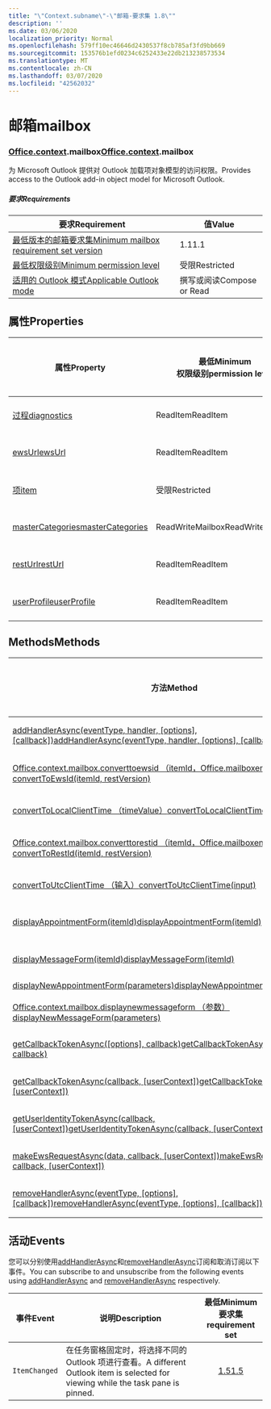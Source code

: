 ```yaml
---
title: "\"Context.subname\"-\"邮箱-要求集 1.8\""
description: ''
ms.date: 03/06/2020
localization_priority: Normal
ms.openlocfilehash: 579ff10ec46646d2430537f8cb785af3fd9bb669
ms.sourcegitcommit: 153576b1efd0234c6252433e22db213238573534
ms.translationtype: MT
ms.contentlocale: zh-CN
ms.lasthandoff: 03/07/2020
ms.locfileid: "42562032"
---
```

# <a name="mailbox"></a><span data-ttu-id="e367a-102">邮箱</span><span class="sxs-lookup"><span data-stu-id="e367a-102">mailbox</span></span>

### <a name="officecontextmailbox"></a><span data-ttu-id="e367a-103">[Office](office.md)[.context](office.context.md).mailbox</span><span class="sxs-lookup"><span data-stu-id="e367a-103">[Office](office.md)[.context](office.context.md).mailbox</span></span>

<span data-ttu-id="e367a-104">为 Microsoft Outlook 提供对 Outlook 加载项对象模型的访问权限。</span><span class="sxs-lookup"><span data-stu-id="e367a-104">Provides access to the Outlook add-in object model for Microsoft Outlook.</span></span>

##### <a name="requirements"></a><span data-ttu-id="e367a-105">要求</span><span class="sxs-lookup"><span data-stu-id="e367a-105">Requirements</span></span>

|<span data-ttu-id="e367a-106">要求</span><span class="sxs-lookup"><span data-stu-id="e367a-106">Requirement</span></span>| <span data-ttu-id="e367a-107">值</span><span class="sxs-lookup"><span data-stu-id="e367a-107">Value</span></span>|
|---|---|
|[<span data-ttu-id="e367a-108">最低版本的邮箱要求集</span><span class="sxs-lookup"><span data-stu-id="e367a-108">Minimum mailbox requirement set version</span></span>](../../requirement-sets/outlook-api-requirement-sets.md)| <span data-ttu-id="e367a-109">1.1</span><span class="sxs-lookup"><span data-stu-id="e367a-109">1.1</span></span>|
|[<span data-ttu-id="e367a-110">最低权限级别</span><span class="sxs-lookup"><span data-stu-id="e367a-110">Minimum permission level</span></span>](../../../outlook/understanding-outlook-add-in-permissions.md)| <span data-ttu-id="e367a-111">受限</span><span class="sxs-lookup"><span data-stu-id="e367a-111">Restricted</span></span>|
|[<span data-ttu-id="e367a-112">适用的 Outlook 模式</span><span class="sxs-lookup"><span data-stu-id="e367a-112">Applicable Outlook mode</span></span>](../../../outlook/outlook-add-ins-overview.md#extension-points)| <span data-ttu-id="e367a-113">撰写或阅读</span><span class="sxs-lookup"><span data-stu-id="e367a-113">Compose or Read</span></span>|

## <a name="properties"></a><span data-ttu-id="e367a-114">属性</span><span class="sxs-lookup"><span data-stu-id="e367a-114">Properties</span></span>

| <span data-ttu-id="e367a-115">属性</span><span class="sxs-lookup"><span data-stu-id="e367a-115">Property</span></span> | <span data-ttu-id="e367a-116">最低</span><span class="sxs-lookup"><span data-stu-id="e367a-116">Minimum</span></span><br><span data-ttu-id="e367a-117">权限级别</span><span class="sxs-lookup"><span data-stu-id="e367a-117">permission level</span></span> | <span data-ttu-id="e367a-118">型号</span><span class="sxs-lookup"><span data-stu-id="e367a-118">Modes</span></span> | <span data-ttu-id="e367a-119">返回类型</span><span class="sxs-lookup"><span data-stu-id="e367a-119">Return type</span></span> | <span data-ttu-id="e367a-120">最低</span><span class="sxs-lookup"><span data-stu-id="e367a-120">Minimum</span></span><br><span data-ttu-id="e367a-121">要求集</span><span class="sxs-lookup"><span data-stu-id="e367a-121">requirement set</span></span> |
|---|---|---|---|:---:|
| [<span data-ttu-id="e367a-122">过程</span><span class="sxs-lookup"><span data-stu-id="e367a-122">diagnostics</span></span>](/javascript/api/outlook/office.mailbox?view=outlook-js-1.8#diagnostics) | <span data-ttu-id="e367a-123">ReadItem</span><span class="sxs-lookup"><span data-stu-id="e367a-123">ReadItem</span></span> | <span data-ttu-id="e367a-124">撰写</span><span class="sxs-lookup"><span data-stu-id="e367a-124">Compose</span></span><br><span data-ttu-id="e367a-125">读取</span><span class="sxs-lookup"><span data-stu-id="e367a-125">Read</span></span> | [<span data-ttu-id="e367a-126">Diagnostics</span><span class="sxs-lookup"><span data-stu-id="e367a-126">Diagnostics</span></span>](/javascript/api/outlook/office.diagnostics?view=outlook-js-1.8) | [<span data-ttu-id="e367a-127">1.1</span><span class="sxs-lookup"><span data-stu-id="e367a-127">1.1</span></span>](../requirement-set-1.1/outlook-requirement-set-1.1.md) |
| [<span data-ttu-id="e367a-128">ewsUrl</span><span class="sxs-lookup"><span data-stu-id="e367a-128">ewsUrl</span></span>](/javascript/api/outlook/office.mailbox?view=outlook-js-1.8#ewsurl) | <span data-ttu-id="e367a-129">ReadItem</span><span class="sxs-lookup"><span data-stu-id="e367a-129">ReadItem</span></span> | <span data-ttu-id="e367a-130">撰写</span><span class="sxs-lookup"><span data-stu-id="e367a-130">Compose</span></span><br><span data-ttu-id="e367a-131">读取</span><span class="sxs-lookup"><span data-stu-id="e367a-131">Read</span></span> | <span data-ttu-id="e367a-132">String</span><span class="sxs-lookup"><span data-stu-id="e367a-132">String</span></span> | [<span data-ttu-id="e367a-133">1.1</span><span class="sxs-lookup"><span data-stu-id="e367a-133">1.1</span></span>](../requirement-set-1.1/outlook-requirement-set-1.1.md) |
| [<span data-ttu-id="e367a-134">项</span><span class="sxs-lookup"><span data-stu-id="e367a-134">item</span></span>](office.context.mailbox.item.md) | <span data-ttu-id="e367a-135">受限</span><span class="sxs-lookup"><span data-stu-id="e367a-135">Restricted</span></span> | <span data-ttu-id="e367a-136">撰写</span><span class="sxs-lookup"><span data-stu-id="e367a-136">Compose</span></span><br><span data-ttu-id="e367a-137">读取</span><span class="sxs-lookup"><span data-stu-id="e367a-137">Read</span></span> | [<span data-ttu-id="e367a-138">项目</span><span class="sxs-lookup"><span data-stu-id="e367a-138">Item</span></span>](/javascript/api/outlook/office.item?view=outlook-js-1.8) | [<span data-ttu-id="e367a-139">1.1</span><span class="sxs-lookup"><span data-stu-id="e367a-139">1.1</span></span>](../requirement-set-1.1/outlook-requirement-set-1.1.md) |
| [<span data-ttu-id="e367a-140">masterCategories</span><span class="sxs-lookup"><span data-stu-id="e367a-140">masterCategories</span></span>](/javascript/api/outlook/office.mailbox?view=outlook-js-1.8#mastercategories) | <span data-ttu-id="e367a-141">ReadWriteMailbox</span><span class="sxs-lookup"><span data-stu-id="e367a-141">ReadWriteMailbox</span></span> | <span data-ttu-id="e367a-142">撰写</span><span class="sxs-lookup"><span data-stu-id="e367a-142">Compose</span></span><br><span data-ttu-id="e367a-143">读取</span><span class="sxs-lookup"><span data-stu-id="e367a-143">Read</span></span> | [<span data-ttu-id="e367a-144">MasterCategories</span><span class="sxs-lookup"><span data-stu-id="e367a-144">MasterCategories</span></span>](/javascript/api/outlook/office.mastercategories?view=outlook-js-1.8) | [<span data-ttu-id="e367a-145">1.8</span><span class="sxs-lookup"><span data-stu-id="e367a-145">1.8</span></span>](../requirement-set-1.8/outlook-requirement-set-1.8.md) |
| [<span data-ttu-id="e367a-146">restUrl</span><span class="sxs-lookup"><span data-stu-id="e367a-146">restUrl</span></span>](/javascript/api/outlook/office.mailbox?view=outlook-js-1.8#resturl) | <span data-ttu-id="e367a-147">ReadItem</span><span class="sxs-lookup"><span data-stu-id="e367a-147">ReadItem</span></span> | <span data-ttu-id="e367a-148">撰写</span><span class="sxs-lookup"><span data-stu-id="e367a-148">Compose</span></span><br><span data-ttu-id="e367a-149">读取</span><span class="sxs-lookup"><span data-stu-id="e367a-149">Read</span></span> | <span data-ttu-id="e367a-150">String</span><span class="sxs-lookup"><span data-stu-id="e367a-150">String</span></span> | [<span data-ttu-id="e367a-151">1.5</span><span class="sxs-lookup"><span data-stu-id="e367a-151">1.5</span></span>](../requirement-set-1.5/outlook-requirement-set-1.5.md) |
| [<span data-ttu-id="e367a-152">userProfile</span><span class="sxs-lookup"><span data-stu-id="e367a-152">userProfile</span></span>](/javascript/api/outlook/office.mailbox?view=outlook-js-1.8#userprofile) | <span data-ttu-id="e367a-153">ReadItem</span><span class="sxs-lookup"><span data-stu-id="e367a-153">ReadItem</span></span> | <span data-ttu-id="e367a-154">撰写</span><span class="sxs-lookup"><span data-stu-id="e367a-154">Compose</span></span><br><span data-ttu-id="e367a-155">读取</span><span class="sxs-lookup"><span data-stu-id="e367a-155">Read</span></span> | [<span data-ttu-id="e367a-156">UserProfile</span><span class="sxs-lookup"><span data-stu-id="e367a-156">UserProfile</span></span>](/javascript/api/outlook/office.userprofile?view=outlook-js-1.8) | [<span data-ttu-id="e367a-157">1.1</span><span class="sxs-lookup"><span data-stu-id="e367a-157">1.1</span></span>](../requirement-set-1.1/outlook-requirement-set-1.1.md) |

## <a name="methods"></a><span data-ttu-id="e367a-158">Methods</span><span class="sxs-lookup"><span data-stu-id="e367a-158">Methods</span></span>

| <span data-ttu-id="e367a-159">方法</span><span class="sxs-lookup"><span data-stu-id="e367a-159">Method</span></span> | <span data-ttu-id="e367a-160">最低</span><span class="sxs-lookup"><span data-stu-id="e367a-160">Minimum</span></span><br><span data-ttu-id="e367a-161">权限级别</span><span class="sxs-lookup"><span data-stu-id="e367a-161">permission level</span></span> | <span data-ttu-id="e367a-162">型号</span><span class="sxs-lookup"><span data-stu-id="e367a-162">Modes</span></span> | <span data-ttu-id="e367a-163">最低</span><span class="sxs-lookup"><span data-stu-id="e367a-163">Minimum</span></span><br><span data-ttu-id="e367a-164">要求集</span><span class="sxs-lookup"><span data-stu-id="e367a-164">requirement set</span></span> |
|---|---|---|:---:|
| <span data-ttu-id="e367a-165">[addHandlerAsync(eventType, handler, [options], [callback])](/javascript/api/outlook/office.mailbox?view=outlook-js-1.8#addhandlerasync-eventtype--handler--options--callback-)</span><span class="sxs-lookup"><span data-stu-id="e367a-165">[addHandlerAsync(eventType, handler, [options], [callback])](/javascript/api/outlook/office.mailbox?view=outlook-js-1.8#addhandlerasync-eventtype--handler--options--callback-)</span></span> | <span data-ttu-id="e367a-166">ReadItem</span><span class="sxs-lookup"><span data-stu-id="e367a-166">ReadItem</span></span> | <span data-ttu-id="e367a-167">撰写</span><span class="sxs-lookup"><span data-stu-id="e367a-167">Compose</span></span><br><span data-ttu-id="e367a-168">读取</span><span class="sxs-lookup"><span data-stu-id="e367a-168">Read</span></span> | [<span data-ttu-id="e367a-169">1.5</span><span class="sxs-lookup"><span data-stu-id="e367a-169">1.5</span></span>](../requirement-set-1.5/outlook-requirement-set-1.5.md) |
| [<span data-ttu-id="e367a-170">Office.context.mailbox.converttoewsid （itemId，Office.mailboxenums.restversion）</span><span class="sxs-lookup"><span data-stu-id="e367a-170">convertToEwsId(itemId, restVersion)</span></span>](/javascript/api/outlook/office.mailbox?view=outlook-js-1.8#converttoewsid-itemid--restversion-) | <span data-ttu-id="e367a-171">受限</span><span class="sxs-lookup"><span data-stu-id="e367a-171">Restricted</span></span> | <span data-ttu-id="e367a-172">撰写</span><span class="sxs-lookup"><span data-stu-id="e367a-172">Compose</span></span><br><span data-ttu-id="e367a-173">读取</span><span class="sxs-lookup"><span data-stu-id="e367a-173">Read</span></span> | [<span data-ttu-id="e367a-174">1.3</span><span class="sxs-lookup"><span data-stu-id="e367a-174">1.3</span></span>](../requirement-set-1.3/outlook-requirement-set-1.3.md) |
| [<span data-ttu-id="e367a-175">convertToLocalClientTime （timeValue）</span><span class="sxs-lookup"><span data-stu-id="e367a-175">convertToLocalClientTime(timeValue)</span></span>](/javascript/api/outlook/office.mailbox?view=outlook-js-1.8#converttolocalclienttime-timevalue-) | <span data-ttu-id="e367a-176">ReadItem</span><span class="sxs-lookup"><span data-stu-id="e367a-176">ReadItem</span></span> | <span data-ttu-id="e367a-177">撰写</span><span class="sxs-lookup"><span data-stu-id="e367a-177">Compose</span></span><br><span data-ttu-id="e367a-178">读取</span><span class="sxs-lookup"><span data-stu-id="e367a-178">Read</span></span> | [<span data-ttu-id="e367a-179">1.1</span><span class="sxs-lookup"><span data-stu-id="e367a-179">1.1</span></span>](../requirement-set-1.1/outlook-requirement-set-1.1.md) |
| [<span data-ttu-id="e367a-180">Office.context.mailbox.converttorestid （itemId，Office.mailboxenums.restversion）</span><span class="sxs-lookup"><span data-stu-id="e367a-180">convertToRestId(itemId, restVersion)</span></span>](/javascript/api/outlook/office.mailbox?view=outlook-js-1.8#converttorestid-itemid--restversion-) | <span data-ttu-id="e367a-181">受限</span><span class="sxs-lookup"><span data-stu-id="e367a-181">Restricted</span></span> | <span data-ttu-id="e367a-182">撰写</span><span class="sxs-lookup"><span data-stu-id="e367a-182">Compose</span></span><br><span data-ttu-id="e367a-183">读取</span><span class="sxs-lookup"><span data-stu-id="e367a-183">Read</span></span> | [<span data-ttu-id="e367a-184">1.3</span><span class="sxs-lookup"><span data-stu-id="e367a-184">1.3</span></span>](../requirement-set-1.3/outlook-requirement-set-1.3.md) |
| [<span data-ttu-id="e367a-185">convertToUtcClientTime （输入）</span><span class="sxs-lookup"><span data-stu-id="e367a-185">convertToUtcClientTime(input)</span></span>](/javascript/api/outlook/office.mailbox?view=outlook-js-1.8#converttoutcclienttime-input-) | <span data-ttu-id="e367a-186">ReadItem</span><span class="sxs-lookup"><span data-stu-id="e367a-186">ReadItem</span></span> | <span data-ttu-id="e367a-187">撰写</span><span class="sxs-lookup"><span data-stu-id="e367a-187">Compose</span></span><br><span data-ttu-id="e367a-188">读取</span><span class="sxs-lookup"><span data-stu-id="e367a-188">Read</span></span> | [<span data-ttu-id="e367a-189">1.1</span><span class="sxs-lookup"><span data-stu-id="e367a-189">1.1</span></span>](../requirement-set-1.1/outlook-requirement-set-1.1.md) |
| [<span data-ttu-id="e367a-190">displayAppointmentForm(itemId)</span><span class="sxs-lookup"><span data-stu-id="e367a-190">displayAppointmentForm(itemId)</span></span>](/javascript/api/outlook/office.mailbox?view=outlook-js-1.8#displayappointmentform-itemid-) | <span data-ttu-id="e367a-191">ReadItem</span><span class="sxs-lookup"><span data-stu-id="e367a-191">ReadItem</span></span> | <span data-ttu-id="e367a-192">撰写</span><span class="sxs-lookup"><span data-stu-id="e367a-192">Compose</span></span><br><span data-ttu-id="e367a-193">读取</span><span class="sxs-lookup"><span data-stu-id="e367a-193">Read</span></span> | [<span data-ttu-id="e367a-194">1.1</span><span class="sxs-lookup"><span data-stu-id="e367a-194">1.1</span></span>](../requirement-set-1.1/outlook-requirement-set-1.1.md) |
| [<span data-ttu-id="e367a-195">displayMessageForm(itemId)</span><span class="sxs-lookup"><span data-stu-id="e367a-195">displayMessageForm(itemId)</span></span>](/javascript/api/outlook/office.mailbox?view=outlook-js-1.8#displaymessageform-itemid-) | <span data-ttu-id="e367a-196">ReadItem</span><span class="sxs-lookup"><span data-stu-id="e367a-196">ReadItem</span></span> | <span data-ttu-id="e367a-197">撰写</span><span class="sxs-lookup"><span data-stu-id="e367a-197">Compose</span></span><br><span data-ttu-id="e367a-198">读取</span><span class="sxs-lookup"><span data-stu-id="e367a-198">Read</span></span> | [<span data-ttu-id="e367a-199">1.1</span><span class="sxs-lookup"><span data-stu-id="e367a-199">1.1</span></span>](../requirement-set-1.1/outlook-requirement-set-1.1.md) |
| [<span data-ttu-id="e367a-200">displayNewAppointmentForm(parameters)</span><span class="sxs-lookup"><span data-stu-id="e367a-200">displayNewAppointmentForm(parameters)</span></span>](/javascript/api/outlook/office.mailbox?view=outlook-js-1.8#displaynewappointmentform-parameters-) | <span data-ttu-id="e367a-201">ReadItem</span><span class="sxs-lookup"><span data-stu-id="e367a-201">ReadItem</span></span> | <span data-ttu-id="e367a-202">读取</span><span class="sxs-lookup"><span data-stu-id="e367a-202">Read</span></span> | [<span data-ttu-id="e367a-203">1.1</span><span class="sxs-lookup"><span data-stu-id="e367a-203">1.1</span></span>](../requirement-set-1.1/outlook-requirement-set-1.1.md) |
| [<span data-ttu-id="e367a-204">Office.context.mailbox.displaynewmessageform （参数）</span><span class="sxs-lookup"><span data-stu-id="e367a-204">displayNewMessageForm(parameters)</span></span>](/javascript/api/outlook/office.mailbox?view=outlook-js-1.8#displaynewmessageform-parameters-) | <span data-ttu-id="e367a-205">ReadItem</span><span class="sxs-lookup"><span data-stu-id="e367a-205">ReadItem</span></span> | <span data-ttu-id="e367a-206">撰写</span><span class="sxs-lookup"><span data-stu-id="e367a-206">Compose</span></span><br><span data-ttu-id="e367a-207">读取</span><span class="sxs-lookup"><span data-stu-id="e367a-207">Read</span></span> | [<span data-ttu-id="e367a-208">1.6</span><span class="sxs-lookup"><span data-stu-id="e367a-208">1.6</span></span>](../requirement-set-1.6/outlook-requirement-set-1.6.md) |
| <span data-ttu-id="e367a-209">[getCallbackTokenAsync([options], callback)](/javascript/api/outlook/office.mailbox?view=outlook-js-1.8#getcallbacktokenasync-options--callback-)</span><span class="sxs-lookup"><span data-stu-id="e367a-209">[getCallbackTokenAsync([options], callback)](/javascript/api/outlook/office.mailbox?view=outlook-js-1.8#getcallbacktokenasync-options--callback-)</span></span> | <span data-ttu-id="e367a-210">ReadItem</span><span class="sxs-lookup"><span data-stu-id="e367a-210">ReadItem</span></span> | <span data-ttu-id="e367a-211">撰写</span><span class="sxs-lookup"><span data-stu-id="e367a-211">Compose</span></span><br><span data-ttu-id="e367a-212">读取</span><span class="sxs-lookup"><span data-stu-id="e367a-212">Read</span></span> | [<span data-ttu-id="e367a-213">1.5</span><span class="sxs-lookup"><span data-stu-id="e367a-213">1.5</span></span>](../requirement-set-1.5/outlook-requirement-set-1.5.md) |
| <span data-ttu-id="e367a-214">[getCallbackTokenAsync(callback, [userContext])](/javascript/api/outlook/office.mailbox?view=outlook-js-1.8#getcallbacktokenasync-callback--usercontext-)</span><span class="sxs-lookup"><span data-stu-id="e367a-214">[getCallbackTokenAsync(callback, [userContext])](/javascript/api/outlook/office.mailbox?view=outlook-js-1.8#getcallbacktokenasync-callback--usercontext-)</span></span> | <span data-ttu-id="e367a-215">ReadItem</span><span class="sxs-lookup"><span data-stu-id="e367a-215">ReadItem</span></span> | <span data-ttu-id="e367a-216">撰写</span><span class="sxs-lookup"><span data-stu-id="e367a-216">Compose</span></span><br><span data-ttu-id="e367a-217">读取</span><span class="sxs-lookup"><span data-stu-id="e367a-217">Read</span></span> | [<span data-ttu-id="e367a-218">1.3</span><span class="sxs-lookup"><span data-stu-id="e367a-218">1.3</span></span>](../requirement-set-1.3/outlook-requirement-set-1.3.md)<br>[<span data-ttu-id="e367a-219">1.1</span><span class="sxs-lookup"><span data-stu-id="e367a-219">1.1</span></span>](../requirement-set-1.1/outlook-requirement-set-1.1.md) |
| <span data-ttu-id="e367a-220">[getUserIdentityTokenAsync(callback, [userContext])](/javascript/api/outlook/office.mailbox?view=outlook-js-1.8#getuseridentitytokenasync-callback--usercontext-)</span><span class="sxs-lookup"><span data-stu-id="e367a-220">[getUserIdentityTokenAsync(callback, [userContext])](/javascript/api/outlook/office.mailbox?view=outlook-js-1.8#getuseridentitytokenasync-callback--usercontext-)</span></span> | <span data-ttu-id="e367a-221">ReadItem</span><span class="sxs-lookup"><span data-stu-id="e367a-221">ReadItem</span></span> | <span data-ttu-id="e367a-222">撰写</span><span class="sxs-lookup"><span data-stu-id="e367a-222">Compose</span></span><br><span data-ttu-id="e367a-223">读取</span><span class="sxs-lookup"><span data-stu-id="e367a-223">Read</span></span> | [<span data-ttu-id="e367a-224">1.1</span><span class="sxs-lookup"><span data-stu-id="e367a-224">1.1</span></span>](../requirement-set-1.1/outlook-requirement-set-1.1.md) |
| <span data-ttu-id="e367a-225">[makeEwsRequestAsync(data, callback, [userContext])](/javascript/api/outlook/office.mailbox?view=outlook-js-1.8#makeewsrequestasync-data--callback--usercontext-)</span><span class="sxs-lookup"><span data-stu-id="e367a-225">[makeEwsRequestAsync(data, callback, [userContext])](/javascript/api/outlook/office.mailbox?view=outlook-js-1.8#makeewsrequestasync-data--callback--usercontext-)</span></span> | <span data-ttu-id="e367a-226">ReadWriteMailbox</span><span class="sxs-lookup"><span data-stu-id="e367a-226">ReadWriteMailbox</span></span> | <span data-ttu-id="e367a-227">撰写</span><span class="sxs-lookup"><span data-stu-id="e367a-227">Compose</span></span><br><span data-ttu-id="e367a-228">读取</span><span class="sxs-lookup"><span data-stu-id="e367a-228">Read</span></span> | [<span data-ttu-id="e367a-229">1.1</span><span class="sxs-lookup"><span data-stu-id="e367a-229">1.1</span></span>](../requirement-set-1.1/outlook-requirement-set-1.1.md) |
| <span data-ttu-id="e367a-230">[removeHandlerAsync(eventType, [options], [callback])](/javascript/api/outlook/office.mailbox?view=outlook-js-1.8#removehandlerasync-eventtype--options--callback-)</span><span class="sxs-lookup"><span data-stu-id="e367a-230">[removeHandlerAsync(eventType, [options], [callback])](/javascript/api/outlook/office.mailbox?view=outlook-js-1.8#removehandlerasync-eventtype--options--callback-)</span></span> | <span data-ttu-id="e367a-231">ReadItem</span><span class="sxs-lookup"><span data-stu-id="e367a-231">ReadItem</span></span> | <span data-ttu-id="e367a-232">撰写</span><span class="sxs-lookup"><span data-stu-id="e367a-232">Compose</span></span><br><span data-ttu-id="e367a-233">读取</span><span class="sxs-lookup"><span data-stu-id="e367a-233">Read</span></span> | [<span data-ttu-id="e367a-234">1.5</span><span class="sxs-lookup"><span data-stu-id="e367a-234">1.5</span></span>](../requirement-set-1.5/outlook-requirement-set-1.5.md) |

## <a name="events"></a><span data-ttu-id="e367a-235">活动</span><span class="sxs-lookup"><span data-stu-id="e367a-235">Events</span></span>

<span data-ttu-id="e367a-236">您可以分别使用[addHandlerAsync](/javascript/api/outlook/office.mailbox?view=outlook-js-1.8#addhandlerasync-eventtype--handler--options--callback-)和[removeHandlerAsync](/javascript/api/outlook/office.mailbox?view=outlook-js-1.8#removehandlerasync-eventtype--options--callback-)订阅和取消订阅以下事件。</span><span class="sxs-lookup"><span data-stu-id="e367a-236">You can subscribe to and unsubscribe from the following events using [addHandlerAsync](/javascript/api/outlook/office.mailbox?view=outlook-js-1.8#addhandlerasync-eventtype--handler--options--callback-) and [removeHandlerAsync](/javascript/api/outlook/office.mailbox?view=outlook-js-1.8#removehandlerasync-eventtype--options--callback-) respectively.</span></span>

| <span data-ttu-id="e367a-237">事件</span><span class="sxs-lookup"><span data-stu-id="e367a-237">Event</span></span> | <span data-ttu-id="e367a-238">说明</span><span class="sxs-lookup"><span data-stu-id="e367a-238">Description</span></span> | <span data-ttu-id="e367a-239">最低</span><span class="sxs-lookup"><span data-stu-id="e367a-239">Minimum</span></span><br><span data-ttu-id="e367a-240">要求集</span><span class="sxs-lookup"><span data-stu-id="e367a-240">requirement set</span></span> |
|---|---|:---:|
|`ItemChanged`| <span data-ttu-id="e367a-241">在任务窗格固定时，将选择不同的 Outlook 项进行查看。</span><span class="sxs-lookup"><span data-stu-id="e367a-241">A different Outlook item is selected for viewing while the task pane is pinned.</span></span> | [<span data-ttu-id="e367a-242">1.5</span><span class="sxs-lookup"><span data-stu-id="e367a-242">1.5</span></span>](../requirement-set-1.5/outlook-requirement-set-1.5.md) |
